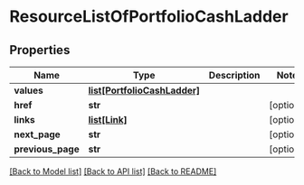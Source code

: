 # ResourceListOfPortfolioCashLadder

## Properties
Name | Type | Description | Notes
------------ | ------------- | ------------- | -------------
**values** | [**list[PortfolioCashLadder]**](PortfolioCashLadder.md) |  | 
**href** | **str** |  | [optional] 
**links** | [**list[Link]**](Link.md) |  | [optional] 
**next_page** | **str** |  | [optional] 
**previous_page** | **str** |  | [optional] 

[[Back to Model list]](../README.md#documentation-for-models) [[Back to API list]](../README.md#documentation-for-api-endpoints) [[Back to README]](../README.md)


